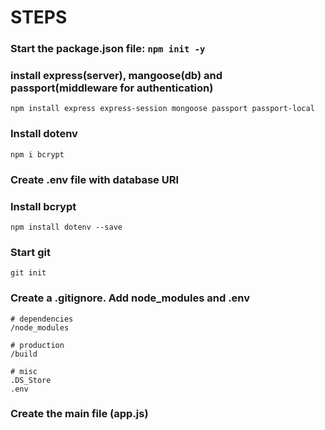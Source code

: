 # STEPS

### Start the package.json file: <code>npm init -y</code>

### install express(server), mangoose(db) and passport(middleware for authentication)

```
npm install express express-session mongoose passport passport-local
```

### Install dotenv

```
npm i bcrypt
```

### Create .env file with database URI

### Install bcrypt

```
npm install dotenv --save
```

### Start git

```
git init
```

### Create a .gitignore. Add node_modules and .env 

```
# dependencies
/node_modules

# production
/build

# misc
.DS_Store
.env
```

### Create the main file (app.js)